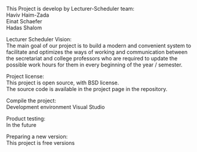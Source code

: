 This Project is develop by Lecturer-Scheduler team:  
Haviv Haim-Zada  
Einat Schaefer  
Hadas Shalom

Lecturer Scheduler Vision:         
The main goal of our project is to build a modern and convenient system to facilitate and optimizes the ways of working and communication between the secretariat and college professors who are required to update the possible work hours for them in every beginning of the year / semester.

Project license:      
This  project is open source, with BSD license.       
The source code is available in the project page in the repository.

Compile the project:       
Development environment Visual Studio

Product testing:           
In the future

Preparing a new version:         
This project is free versions
